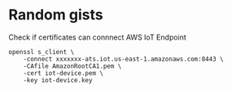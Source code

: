 # Random gists

Check if certificates can connnect AWS IoT Endpoint
```
openssl s_client \
    -connect xxxxxxx-ats.iot.us-east-1.amazonaws.com:8443 \
    -CAfile AmazonRootCA1.pem \
    -cert iot-device.pem \
    -key iot-device.key
```
